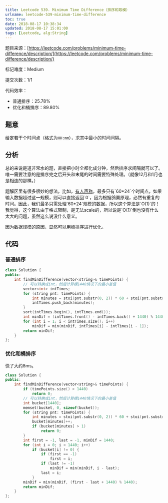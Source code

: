 ```yaml
---
title: Leetcode 539. Minimum Time Difference（排序和取模）
urlname: leetcode-539-minimum-time-difference
toc: true
date: 2018-08-17 10:38:34
updated: 2018-08-17 15:01:00
tags: [Leetcode, alg:String]
---
```


题目来源：[https://leetcode.com/problems/minimum-time-difference/description/](https://leetcode.com/problems/minimum-time-difference/description/)

标记难度：Medium

提交次数：1/1

代码效率：

* 普通排序：25.78%
* 优化和桶排序：89.80%

## 题意

给定若干个时间点（格式为`HH:mm`），求其中最小的时间间隔。

## 分析

总的来说是道非常水的题，直接把小时全都化成分钟，然后排序求间隔就可以了。唯一需要注意的是排序完之后开头和末尾的时间需要特殊处理。（就像12月和1月也是相连的那样。）

题解区里有很多很妙的想法。比如，[有人声称](https://leetcode.com/problems/minimum-time-difference/discuss/100694/7-liner-%2522O%281%29%2522-solution%3A-only-60*24-possible-different-time-points!)，最多只有`60*24`个时间点，如果输入数据超过这一规模，则可以直接返回`0`，因为根据鸽巢原理，必然有重复的时间。因此，我们最多只需处理`60*24`规模的数据，所以这个算法是`O(1)`的！我觉得，这个算法由于格式限制，是无法scale的，所以说是`O(1)`倒也没有什么太大的问题，虽然这么说没什么意义。

因为数据规模的原因，显然可以用桶排序进行优化。

## 代码

### 普通排序

```cpp
class Solution {
public:
    int findMinDifference(vector<string>& timePoints) {
        // 可以转换成int，然后计算模1440情况下的最小差值
        vector<int> intTimes;
        for (string pnt: timePoints) {
            int minutes = stoi(pnt.substr(0, 2)) * 60 + stoi(pnt.substr(3, 2));
            intTimes.push_back(minutes);
        }
        sort(intTimes.begin(), intTimes.end());
        int minDif = (intTimes.front() - intTimes.back() + 1440) % 1440;
        for (int i = 1; i < intTimes.size(); i++)
            minDif = min(minDif, intTimes[i] - intTimes[i - 1]);
        return minDif;
    }
};
```

### 优化和桶排序

快了大约8ms。

```cpp
class Solution {
public:
    int findMinDifference(vector<string>& timePoints) {
        if (timePoints.size() > 1440)
            return 0;
        // 可以转换成int，然后计算模1440情况下的最小差值
        int bucket[1440];
        memset(bucket, 0, sizeof(bucket));
        for (string pnt: timePoints) {
            int minutes = stoi(pnt.substr(0, 2)) * 60 + stoi(pnt.substr(3, 2));
            bucket[minutes]++;
            if (bucket[minutes] > 1)
                return 0;
        }
        int first = -1, last = -1, minDif = 1440;
        for (int i = 0; i < 1440; i++)
            if (bucket[i] != 0) {
                if (first == -1)
                    first = i;
                if (last != -1)
                    minDif = min(minDif, i - last);
                last = i;
            }
        minDif = min(minDif, (first - last + 1440) % 1440);
        return minDif;
    }
};
```

